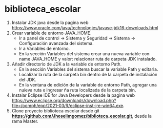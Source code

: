 # biblioteca_escolar
1. Instalar JDK java desde la pagina web https://www.oracle.com/java/technologies/javase-jdk16-downloads.html
2. Crear variable de entorno JAVA_HOME.
   - Ir a panel de control -> Sistema y Seguridad -> Sistema -> Configuración avanzada del sistema.
   - Ir a Variables de entorno.
   - En la sección Variables del sistema crear una nueva variable con name JAVA_HOME y valor: relacionar ruta de carpeta JDK instalado.
3. Añadir directorio de JDK a la variable de entorno Path. 
   - En la sección Variables del sistema buscar la variable Path y editarla.
   - Localizar la ruta de la carpeta bin dentro de la carpeta de instalación del JDK.
   - En la ventana de edición de la variable de entorno Path, agregar una nuieva ruta e ingresar ña ruta localizada de la carpeta bin.
4. Instalar  Eclipse IDE for Java Developers desde la pagina web https://www.eclipse.org/downloads/download.php?file=/oomph/epp/2021-03/R/eclipse-inst-jre-win64.exe.         
5. Clone proyecto biblioteca escolar desde git **https://github.com/Jhoselimgomez/biblioteca_escolar.git**, desde la rama Master.
